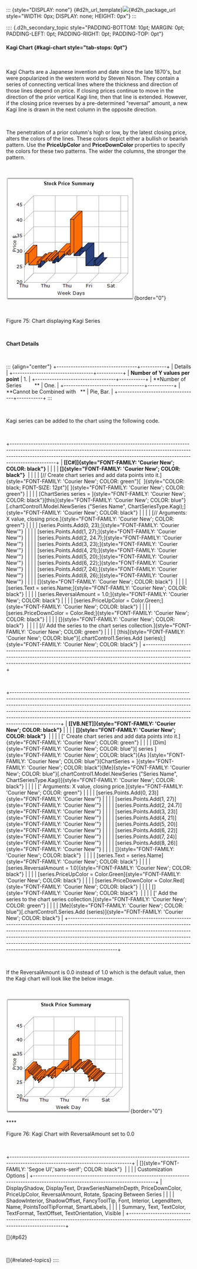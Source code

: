 ::: {style="DISPLAY: none"}
[](ms-xhelp:///?Id=d2h_url_template){#d2h_url_template}![](!package_url!){#d2h_package_url style="WIDTH: 0px; DISPLAY: none; HEIGHT: 0px"}
:::

:::: {.d2h_secondary_topic style="PADDING-BOTTOM: 10pt; MARGIN: 0pt; PADDING-LEFT: 0pt; PADDING-RIGHT: 0pt; PADDING-TOP: 0pt"}
#### Kagi Chart {#kagi-chart style="tab-stops: 0pt"}

 

Kagi Charts are a Japanese invention and date since the late 1870\'s, but were popularized in the western world by Steven Nison. They contain a series of connecting vertical lines where the thickness and direction of those lines depend on price. If closing prices continue to move in the direction of the prior vertical Kagi line, then that line is extended. However, if the closing price reverses by a pre-determined \"reversal\" amount, a new Kagi line is drawn in the next column in the opposite direction.

 

The penetration of a prior column\'s high or low, by the latest closing price, alters the colors of the lines. These colors depict either a bullish or bearish pattern. Use the **PriceUpColor** and **PriceDownColor** properties to specify the colors for these two patterns. The wider the columns, the stronger the pattern.

 

![](ImagesExt/image84_77.jpg){border="0"}

 

Figure 75: Chart displaying Kagi Series

 

**Chart Details**

 

::: {align="center"}
+----------------------------------+-----------+
| Details                                      |
+----------------------------------+-----------+
| **Number of Y values per point** | 1\.       |
+----------------------------------+-----------+
| **Number of Series         **    | One.      |
+----------------------------------+-----------+
| **Cannot be Combined with   **   | Pie, Bar. |
+----------------------------------+-----------+
:::

 

Kagi series can be added to the chart using the following code.

 

+-------------------------------------------------------------------------------------------------------------------------------------------------------------------------------------------------------------------------------------------------------------+
| **[\[C#\]]{style="FONT-FAMILY: 'Courier New'; COLOR: black"}**                                                                                                                                                                                              |
|                                                                                                                                                                                                                                                             |
| **[]{style="FONT-FAMILY: 'Courier New'; COLOR: black"}**                                                                                                                                                                                                    |
|                                                                                                                                                                                                                                                             |
| [// Create chart series and add data points into it.]{style="FONT-FAMILY: 'Courier New'; COLOR: green"}[  ]{style="COLOR: black; FONT-SIZE: 12pt"}[ ]{style="FONT-FAMILY: 'Courier New'; COLOR: green"}                                                     |
|                                                                                                                                                                                                                                                             |
| [ChartSeries series = ]{style="FONT-FAMILY: 'Courier New'; COLOR: black"}[this]{style="FONT-FAMILY: 'Courier New'; COLOR: blue"}[.chartControl1.Model.NewSeries (\"Series Name\", ChartSeriesType.Kagi);]{style="FONT-FAMILY: 'Courier New'; COLOR: black"} |
|                                                                                                                                                                                                                                                             |
| [// Arguments: X value, closing price.]{style="FONT-FAMILY: 'Courier New'; COLOR: green"}                                                                                                                                                                   |
|                                                                                                                                                                                                                                                             |
| [series.Points.Add(0, 23);]{style="FONT-FAMILY: 'Courier New'"}                                                                                                                                                                                             |
|                                                                                                                                                                                                                                                             |
| [series.Points.Add(1, 27);]{style="FONT-FAMILY: 'Courier New'"}                                                                                                                                                                                             |
|                                                                                                                                                                                                                                                             |
| [series.Points.Add(2, 24.7);]{style="FONT-FAMILY: 'Courier New'"}                                                                                                                                                                                           |
|                                                                                                                                                                                                                                                             |
| [series.Points.Add(3, 23);]{style="FONT-FAMILY: 'Courier New'"}                                                                                                                                                                                             |
|                                                                                                                                                                                                                                                             |
| [series.Points.Add(4, 21);]{style="FONT-FAMILY: 'Courier New'"}                                                                                                                                                                                             |
|                                                                                                                                                                                                                                                             |
| [series.Points.Add(5, 20);]{style="FONT-FAMILY: 'Courier New'"}                                                                                                                                                                                             |
|                                                                                                                                                                                                                                                             |
| [series.Points.Add(6, 22);]{style="FONT-FAMILY: 'Courier New'"}                                                                                                                                                                                             |
|                                                                                                                                                                                                                                                             |
| [series.Points.Add(7, 24);]{style="FONT-FAMILY: 'Courier New'"}                                                                                                                                                                                             |
|                                                                                                                                                                                                                                                             |
| [series.Points.Add(8, 26);]{style="FONT-FAMILY: 'Courier New'"}                                                                                                                                                                                             |
|                                                                                                                                                                                                                                                             |
| []{style="FONT-FAMILY: 'Courier New'; COLOR: black"}                                                                                                                                                                                                        |
|                                                                                                                                                                                                                                                             |
| [series.Text = series.Name;]{style="FONT-FAMILY: 'Courier New'; COLOR: black"}                                                                                                                                                                              |
|                                                                                                                                                                                                                                                             |
| [series.ReversalAmount = 1.0;]{style="FONT-FAMILY: 'Courier New'; COLOR: black"}                                                                                                                                                                            |
|                                                                                                                                                                                                                                                             |
| [series.PriceUpColor = Color.Green;]{style="FONT-FAMILY: 'Courier New'; COLOR: black"}                                                                                                                                                                      |
|                                                                                                                                                                                                                                                             |
| [series.PriceDownColor = Color.Red;]{style="FONT-FAMILY: 'Courier New'; COLOR: black"}                                                                                                                                                                      |
|                                                                                                                                                                                                                                                             |
| []{style="FONT-FAMILY: 'Courier New'; COLOR: black"}                                                                                                                                                                                                        |
|                                                                                                                                                                                                                                                             |
| [// Add the series to the chart series collection.]{style="FONT-FAMILY: 'Courier New'; COLOR: green"}                                                                                                                                                       |
|                                                                                                                                                                                                                                                             |
| [this]{style="FONT-FAMILY: 'Courier New'; COLOR: blue"}[.chartControl1.Series.Add (series);]{style="FONT-FAMILY: 'Courier New'; COLOR: black"}                                                                                                              |
+-------------------------------------------------------------------------------------------------------------------------------------------------------------------------------------------------------------------------------------------------------------+

 

+---------------------------------------------------------------------------------------------------------------------------------------------------------------------------------------------------------------------------------------------------------------------------------------------------------------------------------------------------------------------------------------------------------------------------+
| **[\[VB.NET\]]{style="FONT-FAMILY: 'Courier New'; COLOR: black"}**                                                                                                                                                                                                                                                                                                                                                        |
|                                                                                                                                                                                                                                                                                                                                                                                                                           |
| **[]{style="FONT-FAMILY: 'Courier New'; COLOR: black"}**                                                                                                                                                                                                                                                                                                                                                                  |
|                                                                                                                                                                                                                                                                                                                                                                                                                           |
| [\' Create chart series and add data points into it.]{style="FONT-FAMILY: 'Courier New'; COLOR: green"}                                                                                                                                                                                                                                                                                                                   |
|                                                                                                                                                                                                                                                                                                                                                                                                                           |
| [Dim]{style="FONT-FAMILY: 'Courier New'; COLOR: blue"}[ series ]{style="FONT-FAMILY: 'Courier New'; COLOR: black"}[As ]{style="FONT-FAMILY: 'Courier New'; COLOR: blue"}[ChartSeries = ]{style="FONT-FAMILY: 'Courier New'; COLOR: black"}[Me]{style="FONT-FAMILY: 'Courier New'; COLOR: blue"}[.chartControl1.Model.NewSeries (\"Series Name\", ChartSeriesType.Kagi)]{style="FONT-FAMILY: 'Courier New'; COLOR: black"} |
|                                                                                                                                                                                                                                                                                                                                                                                                                           |
| [\' Arguments: X value, closing price.]{style="FONT-FAMILY: 'Courier New'; COLOR: green"}                                                                                                                                                                                                                                                                                                                                 |
|                                                                                                                                                                                                                                                                                                                                                                                                                           |
| [series.Points.Add(0, 23)]{style="FONT-FAMILY: 'Courier New'"}                                                                                                                                                                                                                                                                                                                                                            |
|                                                                                                                                                                                                                                                                                                                                                                                                                           |
| [series.Points.Add(1, 27)]{style="FONT-FAMILY: 'Courier New'"}                                                                                                                                                                                                                                                                                                                                                            |
|                                                                                                                                                                                                                                                                                                                                                                                                                           |
| [series.Points.Add(2, 24.7)]{style="FONT-FAMILY: 'Courier New'"}                                                                                                                                                                                                                                                                                                                                                          |
|                                                                                                                                                                                                                                                                                                                                                                                                                           |
| [series.Points.Add(3, 23)]{style="FONT-FAMILY: 'Courier New'"}                                                                                                                                                                                                                                                                                                                                                            |
|                                                                                                                                                                                                                                                                                                                                                                                                                           |
| [series.Points.Add(4, 21)]{style="FONT-FAMILY: 'Courier New'"}                                                                                                                                                                                                                                                                                                                                                            |
|                                                                                                                                                                                                                                                                                                                                                                                                                           |
| [series.Points.Add(5, 20)]{style="FONT-FAMILY: 'Courier New'"}                                                                                                                                                                                                                                                                                                                                                            |
|                                                                                                                                                                                                                                                                                                                                                                                                                           |
| [series.Points.Add(6, 22)]{style="FONT-FAMILY: 'Courier New'"}                                                                                                                                                                                                                                                                                                                                                            |
|                                                                                                                                                                                                                                                                                                                                                                                                                           |
| [series.Points.Add(7, 24)]{style="FONT-FAMILY: 'Courier New'"}                                                                                                                                                                                                                                                                                                                                                            |
|                                                                                                                                                                                                                                                                                                                                                                                                                           |
| [series.Points.Add(8, 26)]{style="FONT-FAMILY: 'Courier New'"}                                                                                                                                                                                                                                                                                                                                                            |
|                                                                                                                                                                                                                                                                                                                                                                                                                           |
| []{style="FONT-FAMILY: 'Courier New'; COLOR: black"}                                                                                                                                                                                                                                                                                                                                                                      |
|                                                                                                                                                                                                                                                                                                                                                                                                                           |
| [series.Text = series.Name]{style="FONT-FAMILY: 'Courier New'; COLOR: black"}                                                                                                                                                                                                                                                                                                                                             |
|                                                                                                                                                                                                                                                                                                                                                                                                                           |
| [series.ReversalAmount = 1.0]{style="FONT-FAMILY: 'Courier New'; COLOR: black"}                                                                                                                                                                                                                                                                                                                                           |
|                                                                                                                                                                                                                                                                                                                                                                                                                           |
| [series.PriceUpColor = Color.Green]{style="FONT-FAMILY: 'Courier New'; COLOR: black"}                                                                                                                                                                                                                                                                                                                                     |
|                                                                                                                                                                                                                                                                                                                                                                                                                           |
| [series.PriceDownColor = Color.Red]{style="FONT-FAMILY: 'Courier New'; COLOR: black"}                                                                                                                                                                                                                                                                                                                                     |
|                                                                                                                                                                                                                                                                                                                                                                                                                           |
| []{style="FONT-FAMILY: 'Courier New'; COLOR: black"}                                                                                                                                                                                                                                                                                                                                                                      |
|                                                                                                                                                                                                                                                                                                                                                                                                                           |
| [\' Add the series to the chart series collection.]{style="FONT-FAMILY: 'Courier New'; COLOR: green"}                                                                                                                                                                                                                                                                                                                     |
|                                                                                                                                                                                                                                                                                                                                                                                                                           |
| [Me]{style="FONT-FAMILY: 'Courier New'; COLOR: blue"}[.chartControl1.Series.Add (series)]{style="FONT-FAMILY: 'Courier New'; COLOR: black"}                                                                                                                                                                                                                                                                               |
+---------------------------------------------------------------------------------------------------------------------------------------------------------------------------------------------------------------------------------------------------------------------------------------------------------------------------------------------------------------------------------------------------------------------------+

 

If the ReversalAmount is 0.0 instead of 1.0 which is the default value, then the Kagi chart will look like the below image.

 

![](ImagesExt/image84_78.jpg){border="0"}

**** 

Figure 76: Kagi Chart with ReversalAmount set to 0.0

 

+---------------------------------------------------------------------------------------------------------------------------------+
| []{style="FONT-FAMILY: 'Segoe UI','sans-serif'; COLOR: black"}                                                                  |
|                                                                                                                                 |
| Customization Options                                                                                                           |
+---------------------------------------------------------------------------------------------------------------------------------+
| DisplayShadow, DisplayText, DrawSeriesNameInDepth, PriceDownColor, PriceUpColor, ReversalAmount, Rotate, Spacing Between Series |
|                                                                                                                                 |
| ShadowInterior, ShadowOffset, FancyToolTip, Font, Interior, LegendItem, Name, PointsToolTipFormat, SmartLabels,                 |
|                                                                                                                                 |
| Summary, Text, TextColor, TextFormat, TextOffset, TextOrientation, Visible                                                      |
+---------------------------------------------------------------------------------------------------------------------------------+

[]{#p62} 

 

[]{#related-topics}
::::
